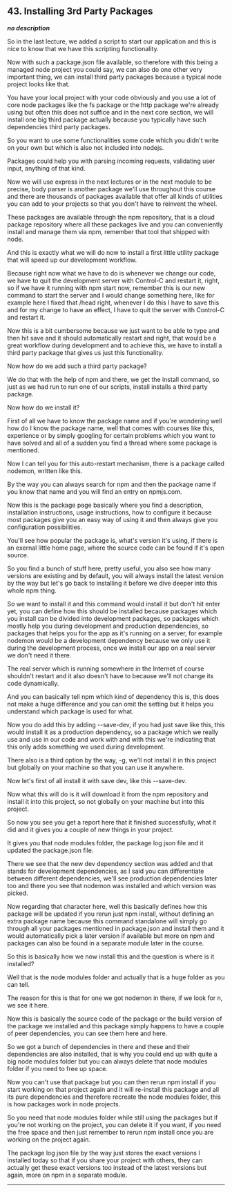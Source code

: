 ## 43. Installing 3rd Party Packages

<strong><em>no description</em></strong>

So in the last lecture, we added a script to start our application and this is
nice to know that we have this scripting functionality. 

Now with such a package.json file available, so therefore with this being a
managed node project you could say, we can also do one other very important
thing, we can install third party packages because a typical node project looks
like that. 

You have your local project with your code obviously and you use a lot of core
node packages like the fs package or the http package we're already using but
often this does not suffice and in the next core section, we will install one
big third package actually because you typically have such dependencies third
party packages. 

So you want to use some functionalities some code which you didn't write on your
own but which is also not included into nodejs. 

Packages could help you with parsing incoming requests, validating user input,
anything of that kind. 

Now we will use express in the next lectures or in the next module to be
precise, body parser is another package we'll use throughout this course and
there are thousands of packages available that offer all kinds of utilities you
can add to your projects so that you don't have to reinvent the wheel. 

These packages are available through the npm repository, that is a cloud package
repository where all these packages live and you can conveniently install and
manage them via npm, remember that tool that shipped with node. 

And this is exactly what we will do now to install a first little utility
package that will speed up our development workflow. 

Because right now what we have to do is whenever we change our code, we have to
quit the development server with Control-C and restart it, right, so if we have
it running with npm start now, remember this is our new command to start the
server and I would change something here, like for example here I fixed that
/head right, whenever I do this I have to save this and for my change to have an
effect, I have to quit the server with Control-C and restart it. 

Now this is a bit cumbersome because we just want to be able to type and then
hit save and it should automatically restart and right, that would be a great
workflow during development and to achieve this, we have to install a third
party package that gives us just this functionality. 

Now how do we add such a third party package? 

We do that with the help of npm and there, we get the install command, so just
as we had run to run one of our scripts, install installs a third party package.


Now how do we install it? 

First of all we have to know the package name and if you're wondering well how
do I know the package name, well that comes with courses like this, experience
or by simply googling for certain problems which you want to have solved and all
of a sudden you find a thread where some package is mentioned. 

Now I can tell you for this auto-restart mechanism, there is a package called
nodemon, written like this. 

By the way you can always search for npm and then the package name if you know
that name and you will find an entry on npmjs.com. 

Now this is the package page basically where you find a description,
installation instructions, usage instructions, how to configure it because most
packages give you an easy way of using it and then always give you configuration
possibilities. 

You'll see how popular the package is, what's version it's using, if there is an
exernal little home page, where the source code can be found if it's open
source. 

So you find a bunch of stuff here, pretty useful, you also see how many versions
are existing and by default, you will always install the latest version by the
way but let's go back to installing it before we dive deeper into this whole npm
thing. 

So we want to install it and this command would install it but don't hit enter
yet, you can define how this should be installed because packages which you
install can be divided into development packages, so packages which mostly help
you during development and production dependencies, so packages that helps you
for the app as it's running on a server, for example nodemon would be a
development dependency because we only use it during the development process,
once we install our app on a real server we don't need it there. 

The real server which is running somewhere in the Internet of course shouldn't
restart and it also doesn't have to because we'll not change its code
dynamically. 

And you can basically tell npm which kind of dependency this is, this does not
make a huge difference and you can omit the setting but it helps you understand
which package is used for what. 

Now you do add this by adding --save-dev, if you had just save like this, this
would install it as a production dependency, so a package which we really use
and use in our code and work with and with this we're indicating that this only
adds something we used during development. 

There also is a third option by the way, -g, we'll not install it in this
project but globally on your machine so that you can use it anywhere. 

Now let's first of all install it with save dev, like this --save-dev. 

Now what this will do is it will download it from the npm repository and install
it into this project, so not globally on your machine but into this project. 

So now you see you get a report here that it finished successfully, what it did
and it gives you a couple of new things in your project. 

It gives you that node modules folder, the package log json file and it updated
the package.json file. 

There we see that the new dev dependency section was added and that stands for
development dependencies, as I said you can differentiate between different
dependencies, we'll see production dependencies later too and there you see that
nodemon was installed and which version was picked. 

Now regarding that character here, well this basically defines how this package
will be updated if you rerun just npm install, without defining an extra package
name because this command standalone will simply go through all your packages
mentioned in package.json and install them and it would automatically pick a
later version if available but more on npm and packages can also be found in a
separate module later in the course. 

So this is basically how we now install this and the question is where is it
installed? 

Well that is the node modules folder and actually that is a huge folder as you
can tell. 

The reason for this is that for one we got nodemon in there,  if we look for n,
we see it here. 

Now this is basically the source code of the package or the build version of the
package we installed and this package simply happens to have a couple of peer
dependencies, you can see them here and here. 

So we got a bunch of dependencies in there and these and their dependencies are
also installed, that is why you could end up with quite a big node modules
folder but you can always delete that node modules folder if you need to free up
space. 

Now you can't use that package but you can then rerun npm install if you start
working on that project again and it will re-install this package and all its
pure dependencies and therefore recreate the node modules folder, this is how
packages work in node projects. 

So you need that node modules folder while still using the packages but if
you're not working on the project, you can delete it if you want, if you need
the free space and then just remember to rerun npm install once you are working
on the project again. 

The package log json file by the way just stores the exact versions I installed
today so that if you share your project with others, they can actually get these
exact versions too instead of the latest versions but again, more on npm in a
separate module. 

---